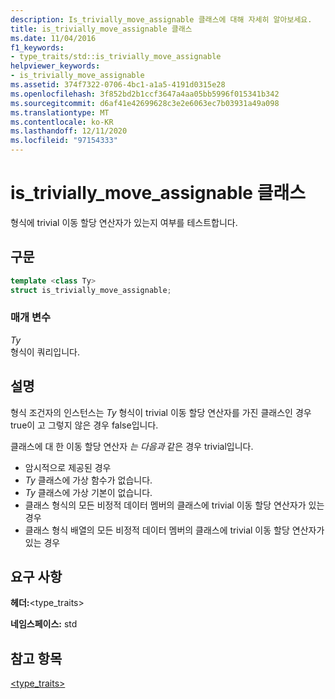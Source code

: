 ```yaml
---
description: Is_trivially_move_assignable 클래스에 대해 자세히 알아보세요.
title: is_trivially_move_assignable 클래스
ms.date: 11/04/2016
f1_keywords:
- type_traits/std::is_trivially_move_assignable
helpviewer_keywords:
- is_trivially_move_assignable
ms.assetid: 374f7322-0706-4bc1-a1a5-4191d0315e28
ms.openlocfilehash: 3f852bd2b1ccf3647a4aa05bb5996f015341b342
ms.sourcegitcommit: d6af41e42699628c3e2e6063ec7b03931a49a098
ms.translationtype: MT
ms.contentlocale: ko-KR
ms.lasthandoff: 12/11/2020
ms.locfileid: "97154333"
---
```

# <a name="is_trivially_move_assignable-class"></a>is_trivially_move_assignable 클래스

형식에 trivial 이동 할당 연산자가 있는지 여부를 테스트합니다.

## <a name="syntax"></a>구문

```cpp
template <class Ty>
struct is_trivially_move_assignable;
```

### <a name="parameters"></a>매개 변수

*Ty*\
형식이 쿼리입니다.

## <a name="remarks"></a>설명

형식 조건자의 인스턴스는 *Ty* 형식이 trivial 이동 할당 연산자를 가진 클래스인 경우 true이 고 그렇지 않은 경우 false입니다.

클래스에 대 한 이동 할당 연산자 *는 다음과* 같은 경우 trivial입니다.

- 암시적으로 제공된 경우
- *Ty* 클래스에 가상 함수가 없습니다.
- *Ty* 클래스에 가상 기본이 없습니다.
- 클래스 형식의 모든 비정적 데이터 멤버의 클래스에 trivial 이동 할당 연산자가 있는 경우
- 클래스 형식 배열의 모든 비정적 데이터 멤버의 클래스에 trivial 이동 할당 연산자가 있는 경우

## <a name="requirements"></a>요구 사항

**헤더:**\<type_traits>

**네임스페이스:** std

## <a name="see-also"></a>참고 항목

[<type_traits>](../standard-library/type-traits.md)
